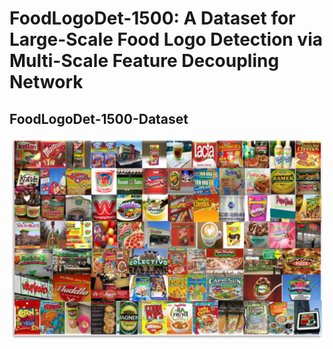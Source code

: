 FoodLogoDet-1500: A Dataset for Large-Scale Food Logo Detection via Multi-Scale Feature Decoupling Network
====
FoodLogoDet-1500-Dataset
----
![](https://github.com/hq03/FoodLogoDet-1500-Dataset/blob/main/foodlogo/example.png)

